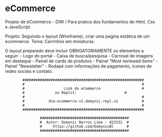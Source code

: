 # eCommerce
Projeto de eCommerce - DIW / Para pratica dos fundamentos de Html, Css e JavaScript

Projeto: Seguindo o layout (Wireframe), criar uma pagina estática de um ecommerce.
Tema: Carrinhos em miniaturas.

O layout preparado deve incluir OBRIGATORIAMENTE os elementos a seguir: 
    - Logo do portal 
    - Caixa de busca/pesquisa
    - Carrosel de imagens em destaque
    - Painel de cards de produtos
    - Painel "Most reviewed items"
    - Painel "Newsletter"
    - Rodapé com informações de pagamento, ícones de redes sociais e contato.


            ########################################################
            #                                                      #
            #                  Link do eCommerce                   #
            #		       no Replit:                      #
            #                                                      #
            #           diw-ecommerce-v1.domynic.repl.co           #
            #                                                      #
            ########################################################

                    #########################################
                    #  Autor: Domynic Barros Lima - 822331  #
                    #     https://github.com/DomynicBl      #
                    #########################################
